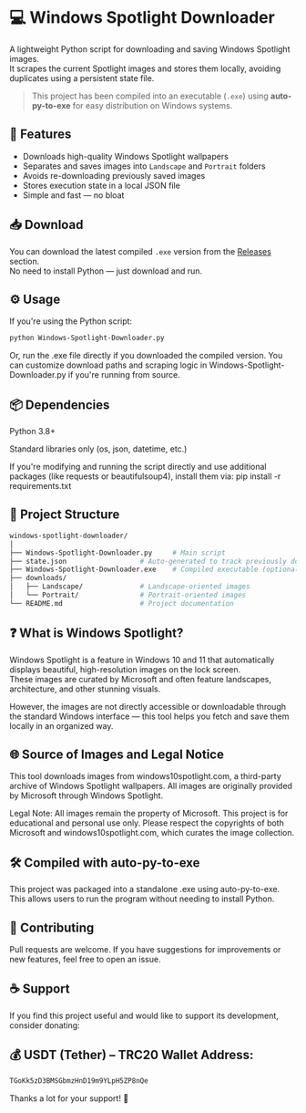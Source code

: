 # 💻 Windows Spotlight Downloader

A lightweight Python script for downloading and saving Windows Spotlight images.  
It scrapes the current Spotlight images and stores them locally, avoiding duplicates using a persistent state file.

> This project has been compiled into an executable (`.exe`) using **auto-py-to-exe** for easy distribution on Windows systems.

## 🚀 Features

- Downloads high-quality Windows Spotlight wallpapers
- Separates and saves images into `Landscape` and `Portrait` folders
- Avoids re-downloading previously saved images
- Stores execution state in a local JSON file
- Simple and fast — no bloat

## 📥 Download

You can download the latest compiled `.exe` version from the [Releases](https://github.com/titancomputer/windows-spotlight-downloader/releases) section.  
No need to install Python — just download and run.

## ⚙️ Usage

If you're using the Python script:
```bash
python Windows-Spotlight-Downloader.py
```
Or, run the .exe file directly if you downloaded the compiled version.
You can customize download paths and scraping logic in Windows-Spotlight-Downloader.py if you're running from source.

## 📦 Dependencies
Python 3.8+

Standard libraries only (os, json, datetime, etc.)

If you're modifying and running the script directly and use additional packages (like requests or beautifulsoup4), install them via:
pip install -r requirements.txt

## 📁 Project Structure

```bash
windows-spotlight-downloader/
│
├── Windows-Spotlight-Downloader.py     # Main script
├── state.json                  # Auto-generated to track previously downloaded images
├── Windows-Spotlight-Downloader.exe    # Compiled executable (optional)
├── downloads/
│   ├── Landscape/              # Landscape-oriented images
│   └── Portrait/               # Portrait-oriented images
└── README.md                   # Project documentation
```
## ❓ What is Windows Spotlight?

Windows Spotlight is a feature in Windows 10 and 11 that automatically displays beautiful, high-resolution images on the lock screen.  
These images are curated by Microsoft and often feature landscapes, architecture, and other stunning visuals.  

However, the images are not directly accessible or downloadable through the standard Windows interface — this tool helps you fetch and save them locally in an organized way.

## 🌐 Source of Images and Legal Notice
This tool downloads images from windows10spotlight.com, a third-party archive of Windows Spotlight wallpapers.
All images are originally provided by Microsoft through Windows Spotlight.

Legal Note: All images remain the property of Microsoft. This project is for educational and personal use only.
Please respect the copyrights of both Microsoft and windows10spotlight.com, which curates the image collection.

## 🛠 Compiled with auto-py-to-exe
This project was packaged into a standalone .exe using auto-py-to-exe.
This allows users to run the program without needing to install Python.

## 🤝 Contributing
Pull requests are welcome.
If you have suggestions for improvements or new features, feel free to open an issue.

## ☕ Support
If you find this project useful and would like to support its development, consider donating:
## 💰 USDT (Tether) – TRC20 Wallet Address:

```bash
TGoKk5zD3BMSGbmzHnD19m9YLpH5ZP8nQe
```
Thanks a lot for your support! 🙏
